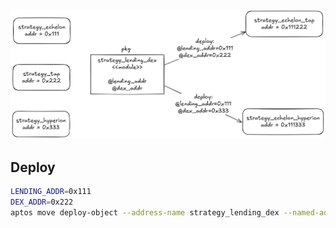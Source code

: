 ![](../docs/deploy_strategy.png)

## Deploy

```sh
LENDING_ADDR=0x111
DEX_ADDR=0x222
aptos move deploy-object --address-name strategy_lending_dex --named-addresses "moneyfi_lending=$LENDING_ADDR,moneyfi_dex=$DEX_ADDR"
```
